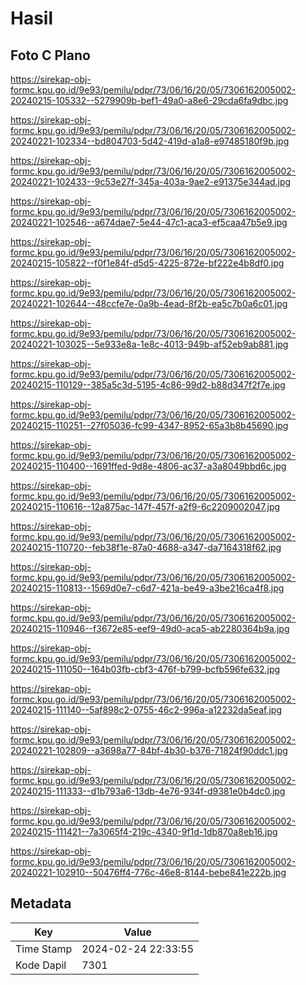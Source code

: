 # Hasil

## Foto C Plano

https://sirekap-obj-formc.kpu.go.id/9e93/pemilu/pdpr/73/06/16/20/05/7306162005002-20240215-105332--5279909b-bef1-49a0-a8e6-29cda6fa9dbc.jpg

https://sirekap-obj-formc.kpu.go.id/9e93/pemilu/pdpr/73/06/16/20/05/7306162005002-20240221-102334--bd804703-5d42-419d-a1a8-e97485180f9b.jpg

https://sirekap-obj-formc.kpu.go.id/9e93/pemilu/pdpr/73/06/16/20/05/7306162005002-20240221-102433--9c53e27f-345a-403a-9ae2-e91375e344ad.jpg

https://sirekap-obj-formc.kpu.go.id/9e93/pemilu/pdpr/73/06/16/20/05/7306162005002-20240221-102546--a674dae7-5e44-47c1-aca3-ef5caa47b5e9.jpg

https://sirekap-obj-formc.kpu.go.id/9e93/pemilu/pdpr/73/06/16/20/05/7306162005002-20240215-105822--f0f1e84f-d5d5-4225-872e-bf222e4b8df0.jpg

https://sirekap-obj-formc.kpu.go.id/9e93/pemilu/pdpr/73/06/16/20/05/7306162005002-20240221-102644--48ccfe7e-0a9b-4ead-8f2b-ea5c7b0a6c01.jpg

https://sirekap-obj-formc.kpu.go.id/9e93/pemilu/pdpr/73/06/16/20/05/7306162005002-20240221-103025--5e933e8a-1e8c-4013-949b-af52eb9ab881.jpg

https://sirekap-obj-formc.kpu.go.id/9e93/pemilu/pdpr/73/06/16/20/05/7306162005002-20240215-110129--385a5c3d-5195-4c86-99d2-b88d347f2f7e.jpg

https://sirekap-obj-formc.kpu.go.id/9e93/pemilu/pdpr/73/06/16/20/05/7306162005002-20240215-110251--27f05036-fc99-4347-8952-65a3b8b45690.jpg

https://sirekap-obj-formc.kpu.go.id/9e93/pemilu/pdpr/73/06/16/20/05/7306162005002-20240215-110400--1691ffed-9d8e-4806-ac37-a3a8049bbd6c.jpg

https://sirekap-obj-formc.kpu.go.id/9e93/pemilu/pdpr/73/06/16/20/05/7306162005002-20240215-110616--12a875ac-147f-457f-a2f9-6c2209002047.jpg

https://sirekap-obj-formc.kpu.go.id/9e93/pemilu/pdpr/73/06/16/20/05/7306162005002-20240215-110720--feb38f1e-87a0-4688-a347-da7164318f62.jpg

https://sirekap-obj-formc.kpu.go.id/9e93/pemilu/pdpr/73/06/16/20/05/7306162005002-20240215-110813--1569d0e7-c6d7-421a-be49-a3be216ca4f8.jpg

https://sirekap-obj-formc.kpu.go.id/9e93/pemilu/pdpr/73/06/16/20/05/7306162005002-20240215-110946--f3672e85-eef9-49d0-aca5-ab2280364b9a.jpg

https://sirekap-obj-formc.kpu.go.id/9e93/pemilu/pdpr/73/06/16/20/05/7306162005002-20240215-111050--164b03fb-cbf3-476f-b799-bcfb596fe632.jpg

https://sirekap-obj-formc.kpu.go.id/9e93/pemilu/pdpr/73/06/16/20/05/7306162005002-20240215-111140--5af898c2-0755-46c2-996a-a12232da5eaf.jpg

https://sirekap-obj-formc.kpu.go.id/9e93/pemilu/pdpr/73/06/16/20/05/7306162005002-20240221-102809--a3698a77-84bf-4b30-b376-71824f90ddc1.jpg

https://sirekap-obj-formc.kpu.go.id/9e93/pemilu/pdpr/73/06/16/20/05/7306162005002-20240215-111333--d1b793a6-13db-4e76-934f-d9381e0b4dc0.jpg

https://sirekap-obj-formc.kpu.go.id/9e93/pemilu/pdpr/73/06/16/20/05/7306162005002-20240215-111421--7a3065f4-219c-4340-9f1d-1db870a8eb16.jpg

https://sirekap-obj-formc.kpu.go.id/9e93/pemilu/pdpr/73/06/16/20/05/7306162005002-20240221-102910--50476ff4-776c-46e8-8144-bebe841e222b.jpg


## Metadata

| Key        | Value               |
| ---------- | ------------------- |
| Time Stamp | 2024-02-24 22:33:55 |
| Kode Dapil | 7301                |



